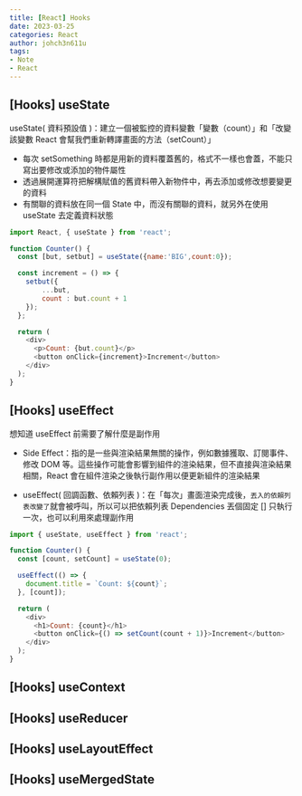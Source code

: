 ```yaml
---
title: [React] Hooks
date: 2023-03-25
categories: React
author: johch3n611u
tags:
- Note
- React
---
```


## [Hooks] useState

useState( 資料預設值 )：建立一個被監控的資料變數「變數（count）」和「改變該變數 React 會幫我們重新轉譯畫面的方法（setCount）」

* 每次 setSomething 時都是用新的資料覆蓋舊的，格式不一樣也會蓋，不能只寫出要修改或添加的物件屬性
* 透過展開運算符把解構賦值的舊資料帶入新物件中，再去添加或修改想要變更的資料
* 有關聯的資料放在同一個 State 中，而沒有關聯的資料，就另外在使用 useState 去定義資料狀態

```js
import React, { useState } from 'react';

function Counter() {
  const [but, setbut] = useState({name:'BIG',count:0});

  const increment = () => {
    setbut({
        ...but,
        count : but.count + 1
    });
  };

  return (
    <div>
      <p>Count: {but.count}</p>
      <button onClick={increment}>Increment</button>
    </div>
  );
}
```

## [Hooks] useEffect

想知道 useEffect 前需要了解什麼是副作用

* Side Effect：指的是一些與渲染結果無關的操作，例如數據獲取、訂閱事件、修改 DOM 等。這些操作可能會影響到組件的渲染結果，但不直接與渲染結果相關，React 會在組件渲染之後執行副作用以便更新組件的渲染結果

* useEffect( 回調函數、依賴列表 )：在「每次」畫面渲染完成後，`丟入的依賴列表改變了`就會被呼叫，所以可以把依賴列表 Dependencies 丟個固定 [] 只執行一次，也可以利用來處理副作用

```js
import { useState, useEffect } from 'react';

function Counter() {
  const [count, setCount] = useState(0);

  useEffect(() => {
    document.title = `Count: ${count}`;
  }, [count]);

  return (
    <div>
      <h1>Count: {count}</h1>
      <button onClick={() => setCount(count + 1)}>Increment</button>
    </div>
  );
}
```

## [Hooks] useContext

## [Hooks] useReducer

## [Hooks] useLayoutEffect

## [Hooks] useMergedState